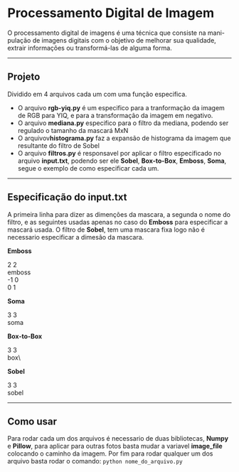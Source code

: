 # Processamento Digital de Imagem

O processamento digital de imagens é uma técnica que consiste na mani-
pulação de imagens digitais com o objetivo de melhorar sua qualidade, extrair
informações ou transformá-las de alguma forma.

---

## Projeto

Dividido em 4 arquivos cada um com uma função especifica.

- O arquivo **rgb-yiq.py** é um especifico para a tranformação da imagem de RGB para YIQ, e para a transformação da imagem em negativo.
- O arquivo **mediana.py** especifico para o filtro da mediana, podendo ser regulado o tamanho da mascará MxN 
- O arquivov**histograma.py** faz a expansão de histograma da imagem que resultante do filtro de Sobel
- O arquivo **filtros.py** é responsavel por aplicar o filtro especificado no arquivo **input.txt**, podendo ser ele **Sobel**, **Box-to-Box**, **Emboss**, **Soma**, segue o exemplo de como especificar cada um.

---
## Especificação do input.txt

A primeira linha para dizer as dimenções da mascara, a segunda o nome do filtro, e as seguintes usadas apenas no caso do **Emboss** para especificar a mascará usada. O filtro de **Sobel**, tem uma mascara fixa logo não é necessario especificar a dimesão da mascara.

**Emboss**

2 2\
emboss\
-1 0\
0 1 

**Soma**

3 3\
soma

**Box-to-Box**

3 3\
box\

**Sobel**

3 3\
sobel

---
## Como usar

Para rodar cada um dos arquivos é necessario de duas bibliotecas, **Numpy** e **Pillow**, para aplicar para outras fotos basta mudar a variavel **image_file** colocando o caminho da imagem. Por fim para rodar qualquer um dos arquivo basta rodar o comando:
`python nome_do_arquivo.py`